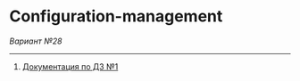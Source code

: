 # Configuration-management
*Вариант №28*

---
1. [Документация по ДЗ №1](./Домашние%20задания/Задание%20№1/README.md)